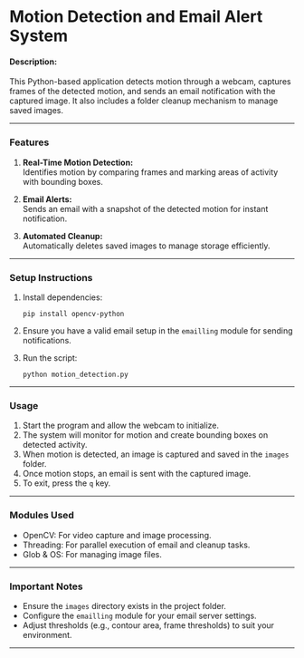 # Motion Detection and Email Alert System

#### Description:  
This Python-based application detects motion through a webcam, captures frames of the detected motion, and sends an email notification with the captured image. It also includes a folder cleanup mechanism to manage saved images.

---

### Features
1. **Real-Time Motion Detection:**  
   Identifies motion by comparing frames and marking areas of activity with bounding boxes.
   
2. **Email Alerts:**  
   Sends an email with a snapshot of the detected motion for instant notification.

3. **Automated Cleanup:**  
   Automatically deletes saved images to manage storage efficiently.

---

### Setup Instructions
1. Install dependencies:  
   ```
   pip install opencv-python
   ```

2. Ensure you have a valid email setup in the `emailling` module for sending notifications.

3. Run the script:  
   ```
   python motion_detection.py
   ```

---

### Usage
1. Start the program and allow the webcam to initialize.  
2. The system will monitor for motion and create bounding boxes on detected activity.  
3. When motion is detected, an image is captured and saved in the `images` folder.  
4. Once motion stops, an email is sent with the captured image.  
5. To exit, press the `q` key.

---

### Modules Used
- OpenCV: For video capture and image processing.  
- Threading: For parallel execution of email and cleanup tasks.  
- Glob & OS: For managing image files.

---

### Important Notes
- Ensure the `images` directory exists in the project folder.  
- Configure the `emailling` module for your email server settings.  
- Adjust thresholds (e.g., contour area, frame thresholds) to suit your environment.

---
